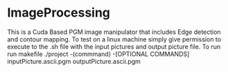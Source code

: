# ImageProcessing
This is a Cuda Based PGM image manipulator that includes Edge detection and contour mapping. 
To test on a linux machine simply give permission to execute to the .sh file with the input pictures and output picture file. 
To run 
  run makefile
  ./project -(commmand) -[OPTIONAL COMMANDS] inputPicture.ascii.pgm outputPicture.ascii.pgm

